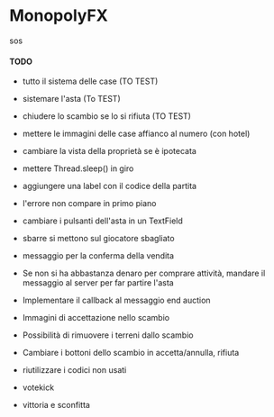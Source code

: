# MonopolyFX

sos

#### TODO

- tutto il sistema delle case (TO TEST)
- sistemare l'asta (To TEST)
- chiudere lo scambio se lo si rifiuta (TO TEST)
- mettere le immagini delle case affianco al numero (con hotel)
- cambiare la vista della proprietà se è ipotecata
- mettere Thread.sleep() in giro
- aggiungere una label con il codice della partita
- l'errore non compare in primo piano
- cambiare i pulsanti dell'asta in un TextField
- sbarre si mettono sul giocatore sbagliato
- messaggio per la conferma della vendita
- Se non si ha abbastanza denaro per comprare attività, mandare il messaggio al server per far partire l'asta
- Implementare il callback al messaggio end auction
- Immagini di accettazione nello scambio
- Possibilità di rimuovere i terreni dallo scambio
- Cambiare i bottoni dello scambio in accetta/annulla, rifiuta

- riutilizzare i codici non usati
- votekick
- vittoria e sconfitta
